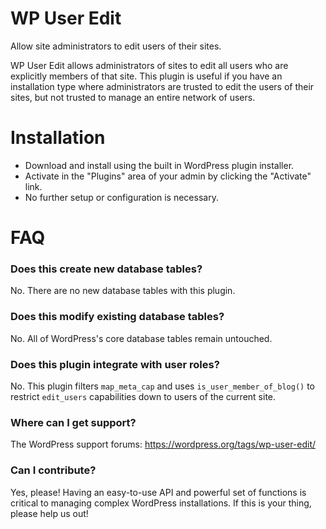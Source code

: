 # WP User Edit

Allow site administrators to edit users of their sites.

WP User Edit allows administrators of sites to edit all users who are explicitly members of that site. This plugin is useful if you have an installation type where administrators are trusted to edit the users of their sites, but not trusted to manage an entire network of users.

# Installation

* Download and install using the built in WordPress plugin installer.
* Activate in the "Plugins" area of your admin by clicking the "Activate" link.
* No further setup or configuration is necessary.

# FAQ

### Does this create new database tables?

No. There are no new database tables with this plugin.

### Does this modify existing database tables?

No. All of WordPress's core database tables remain untouched.

### Does this plugin integrate with user roles?

No. This plugin filters `map_meta_cap` and uses `is_user_member_of_blog()` to restrict `edit_users` capabilities down to users of the current site.

### Where can I get support?

The WordPress support forums: https://wordpress.org/tags/wp-user-edit/

### Can I contribute?

Yes, please! Having an easy-to-use API and powerful set of functions is critical to managing complex WordPress installations. If this is your thing, please help us out!
